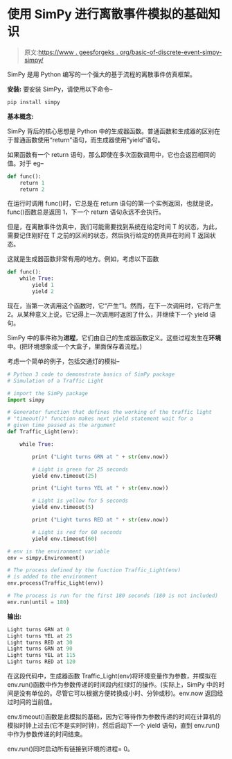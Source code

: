 # 使用 SimPy 进行离散事件模拟的基础知识

> 原文:[https://www . geesforgeks . org/basic-of-discrete-event-simpy-simpy/](https://www.geeksforgeeks.org/basics-of-discrete-event-simulation-using-simpy/)

SimPy 是用 Python 编写的一个强大的基于流程的离散事件仿真框架。

**安装:**
要安装 SimPy，请使用以下命令–

```py
pip install simpy
```

**基本概念:**

SimPy 背后的核心思想是 Python 中的生成器函数。普通函数和生成器的区别在于普通函数使用“return”语句，而生成器使用“yield”语句。

如果函数有一个 return 语句，那么即使在多次函数调用中，它也会返回相同的值。对于 eg–

```py
def func():
    return 1
    return 2
```

在运行时调用 func()时，它总是在 return 语句的第一个实例返回，也就是说，func()函数总是返回 1，下一个 return 语句永远不会执行。

但是，在离散事件仿真中，我们可能需要找到系统在给定时间 T 的状态，为此，需要记住刚好在 T 之前的区间的状态，然后执行给定的仿真并在时间 T 返回状态。

这就是生成器函数非常有用的地方。例如，考虑以下函数

```py
def func():
    while True:
        yield 1
        yield 2
```

现在，当第一次调用这个函数时，它“产生”1。然而，在下一次调用时，它将产生 2。从某种意义上说，它记得上一次调用时返回了什么，并继续下一个 yield 语句。

SimPy 中的事件称为**进程**，它们由自己的生成器函数定义。这些过程发生在**环境**中。(把环境想象成一个大盒子，里面保存着流程。)

考虑一个简单的例子，包括交通灯的模拟–

```py
# Python 3 code to demonstrate basics of SimPy package 
# Simulation of a Traffic Light 

# import the SimPy package 
import simpy 

# Generator function that defines the working of the traffic light 
# "timeout()" function makes next yield statement wait for a 
# given time passed as the argument 
def Traffic_Light(env): 

    while True: 

        print ("Light turns GRN at " + str(env.now)) 

        # Light is green for 25 seconds 
        yield env.timeout(25)         

        print ("Light turns YEL at " + str(env.now))

        # Light is yellow for 5 seconds 
        yield env.timeout(5) 

        print ("Light turns RED at " + str(env.now)) 

        # Light is red for 60 seconds 
        yield env.timeout(60) 

# env is the environment variable 
env = simpy.Environment()         

# The process defined by the function Traffic_Light(env) 
# is added to the environment 
env.process(Traffic_Light(env)) 

# The process is run for the first 180 seconds (180 is not included) 
env.run(until = 180) 
```

**输出:**

```py
Light turns GRN at 0
Light turns YEL at 25
Light turns RED at 30
Light turns GRN at 90
Light turns YEL at 115
Light turns RED at 120

```

在这段代码中，生成器函数 Traffic_Light(env)将环境变量作为参数，并模拟在 env.run()函数中作为参数传递的时间段内红绿灯的操作。(实际上，SimPy 中的时间是没有单位的。尽管它可以根据方便转换成小时、分钟或秒)。env.now 返回经过时间的当前值。

env.timeout()函数是此模拟的基础，因为它等待作为参数传递的时间在计算机的模拟时钟上过去(它不是实时时钟)，然后启动下一个 yield 语句，直到 env.run()中作为参数传递的时间结束。

env.run()同时启动所有链接到环境的进程= 0。